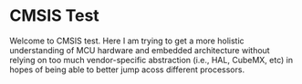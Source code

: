 # CMSIS Test

Welcome to CMSIS test. Here I am trying to get a more holistic understanding of MCU hardware and embedded architecture without relying on too much vendor-specific abstraction (i.e., HAL, CubeMX, etc) in hopes of being able to better jump acoss different processors.